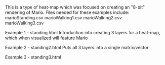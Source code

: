 This is a type of heat-map which was focused on creating an "8-bit" rendering of Mario. 
Files needed for these examples include:
marioStanding.csv
marioWalking1.csv
marioWalking2.csv
marioWalking3.csv

Example 1 - standing.html
Introduction into creating 3 layers for a heat-map, which when visualized will feature Mario

Example 2 - standing2.html
Puts all 3 layers into a single matrix/vector

Example 3 - standing3.html
